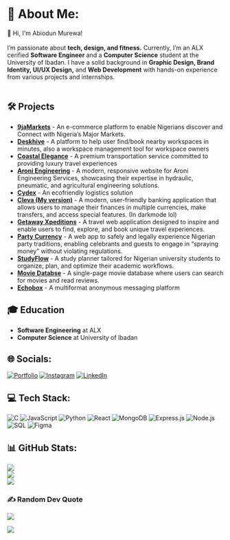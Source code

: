 # 💫 About Me:
👋 Hi, I'm Abiodun Murewa!<br><br>I’m passionate about **tech, design, and fitness.** Currently, I’m an ALX cerified **Software Engineer** and a **Computer Science** student at the University of Ibadan. I have a solid background in **Graphic Design, Brand Identity, UI/UX Design,** and **Web Development** with hands-on experience from various projects and internships.<br><br>

## 🛠️ **Projects**
- **[9jaMarkets](https://www.9jamarkets.com/)** - An e-commerce platform to enable Nigerians discover and Connect with Nigeria’s Major Markets.
- **[Deskhive](https://deskhive.ng/)** - A platform to help user find/book nearby workspaces in minutes, also a workspace management tool for workspace owners
- **[Coastal Elegance](https://www.coastalelegance.co.za/)** - A premium transportation service committed to providing luxury travel experiences
- **[Aroni Engineering](http://aroni-engineering.com/)** - A modern, responsive website for Aroni Engineering Services, showcasing their expertise in hydraulic, pneumatic, and agricultural engineering solutions.
- **[Cydex](https://cydex-omega.vercel.app/)** - An ecofriendly logistics solution
- **[Cleva (My version)](https://cleava.vercel.app/home)** - A modern, user-friendly banking application that allows users to manage their finances in multiple currencies, make transfers, and access special features. (In darkmode lol)
- **[Getaway Xpeditions](https://getaway-xpeditions.vercel.app/)** - A travel web application designed to inspire and enable users to find, explore, and book unique travel experiences.
- **[Party Currency](https://party-currency-app.vercel.app/)** - A web app to safely and legally experience Nigerian party traditions, enabling celebrants and guests to engage in “spraying money” without violating regulations.
- **[StudyFlow](https://studyflow-five.vercel.app/)** - A study planner tailored for Nigerian university students to organize, plan, and optimize their academic workflows.
- **[Movie Databse](https://movieminglereview.netlify.app/)** - A single-page movie database where users can search for movies and read reviews.
- **[Echobox](https://echobox-ten.vercel.app/)** - A multiformat anonymous messaging platform

## 🎓 **Education**
- **Software Engineering** at ALX
- **Computer Science** at University of Ibadan

## 🌐 Socials:
[![Portfolio](https://img.shields.io/badge/Behance-1769ff?logo=behance&logoColor=white)](https://behance.net/https://www.behance.net/cybersmith) 
[![Instagram](https://img.shields.io/badge/Instagram-%23E4405F.svg?logo=Instagram&logoColor=white)](https://instagram.com/https://www.instagram.com/cybersmith_studios/) 
[![LinkedIn](https://img.shields.io/badge/LinkedIn-%230077B5.svg?logo=linkedin&logoColor=white)](https://linkedin.com/in/https://www.linkedin.com/in/oluwamurewa/) 

## 💻 Tech Stack:
![C](https://img.shields.io/badge/c-%2300599C.svg?style=for-the-badge&logo=c&logoColor=white) ![JavaScript](https://img.shields.io/badge/javascript-%23323330.svg?style=for-the-badge&logo=javascript&logoColor=%23F7DF1E) ![Python](https://img.shields.io/badge/python-3670A0?style=for-the-badge&logo=python&logoColor=ffdd54) ![React](https://img.shields.io/badge/react-%2361DAFB.svg?style=for-the-badge&logo=react&logoColor=black) ![MongoDB](https://img.shields.io/badge/mongodb-%2347A248.svg?style=for-the-badge&logo=mongodb&logoColor=white) ![Express.js](https://img.shields.io/badge/express.js-%23404d59.svg?style=for-the-badge&logo=express&logoColor=%2361DAFB) ![Node.js](https://img.shields.io/badge/node.js-%23339933.svg?style=for-the-badge&logo=node.js&logoColor=white) ![SQL](https://img.shields.io/badge/sql-%2300758F.svg?style=for-the-badge&logo=postgresql&logoColor=white) ![Figma](https://img.shields.io/badge/Figma-F24E1E?style=for-the-badge&logo=figma&logoColor=white)

## 📊 GitHub Stats:
![](https://github-readme-stats.vercel.app/api?username=Psybah&theme=dark&hide_border=false&include_all_commits=false&count_private=false)<br/>
![](https://github-readme-streak-stats.herokuapp.com/?user=Psybah&theme=dark&hide_border=false)<br/>
![](https://github-readme-stats.vercel.app/api/top-langs/?username=Psybah&theme=dark&hide_border=false&include_all_commits=false&count_private=false&layout=compact)


### ✍️ Random Dev Quote
![](https://quotes-github-readme.vercel.app/api?type=horizontal&theme=radical)


[![](https://visitcount.itsvg.in/api?id=Psybah&icon=0&color=13)](https://visitcount.itsvg.in)

<!-- Proudly created with GPRM ( https://gprm.itsvg.in ) -->

<!---
Psybah/Psybah is a ✨ special ✨ repository because its `README.md` (this file) appears on your GitHub profile.
You can click the Preview link to take a look at your changes.
--->
